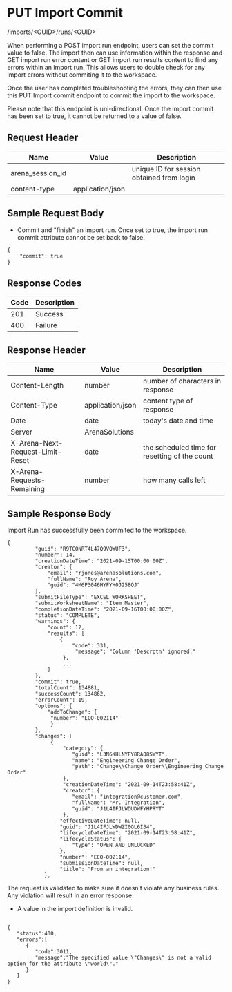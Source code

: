 # PUT Import Commit
/imports/&lt;GUID&gt;/runs/&lt;GUID&gt;

When performing a POST import run endpoint, users can set the commit value to false. The import then can use information within the response and GET import run error content or GET import run results content to find any errors within an import run. This allows users to double check for any import errors without commiting it to the workspace.

Once the user has completed troubleshooting the errors, they can then use this PUT Import commit endpoint to commit the import to the workspace.

Please note that this endpoint is uni-directional. Once the import commit has been set to true, it cannot be returned to a value of false.

## Request Header

| Name<br> | Value<br> | Description<br> |
|  --- |  --- |  --- | 
| arena_session_id<br> |   | unique ID for session obtained from login<br> |
| content-type<br> | application/json<br> |   |

## Sample Request Body
* Commit and "finish" an import run. Once set to true, the import run commit attribute cannot be set back to false.

```
{
    "commit": true
}
```
## Response Codes

| Code<br> | Description<br> |
|  --- |  --- | 
| 201<br> | Success<br> |
| 400<br> | Failure<br> |

## Response Header

| Name<br> | Value<br> | Description<br> |
|  --- |  --- |  --- | 
| Content-Length<br> | number<br> | number of characters in response<br> |
| Content-Type<br> | application/json<br> | content type of response<br> |
| Date<br> | date<br> | today's date and time<br> |
| Server<br> | ArenaSolutions<br> |   |
| X-Arena-Next-Request-Limit-Reset<br> | date<br> | the scheduled time for resetting of the count<br> |
| X-Arena-Requests-Remaining<br> | number<br> | how many calls left<br> |

## Sample Response Body
Import Run has successfully been commited to the workspace.

```
{
         "guid": "R9TCQNRT4L47Q9VQWUF3",
         "number": 14,
         "creationDateTime": "2021-09-15T00:00:00Z",
         "creator": {
             "email": "rjones@arenasolutions.com",
             "fullName": "Roy Arena",
             "guid": "4M6P3046HYFYH0J258QJ"
         },
         "submitFileType": "EXCEL_WORKSHEET",
         "submitWorksheetName": "Item Master",
         "completionDateTime": "2021-09-16T00:00:00Z",
         "status": "COMPLETE",
         "warnings": {
             "count": 12,
             "results": [
                 {
                     "code": 331,
                      "message": "Column 'Descrptn' ignored."
                  },
                  ...
             ]
         },
         "commit": true,
         "totalCount": 134881,
         "successCount": 134862,
         "errorCount": 19,
         "options": {    
             "addToChange": {
              "number": "ECO-002114"
              }
         },
         "changes": [
              { 
                  "category": {
                     "guid": "L3N6KHLNYFY8RAQ8SWYT",
                     "name": "Engineering Change Order",
                     "path": "Change\\Change Order\\Engineering Change Order"
                  },
                  "creationDateTime": "2021-09-14T23:58:41Z",
                  "creator": {
                     "email": "integration@customer.com",
                     "fullName": "Mr. Integration",
                     "guid": "J1L4IFJLWDUDWFYHPRYT"
                  },
                 "effectiveDateTime": null,
                 "guid": "J1L4IFJLWDWZI0GL6I34",
                 "lifecycleDateTime": "2021-09-14T23:58:41Z",
                 "lifecycleStatus": {
                     "type": "OPEN_AND_UNLOCKED"
                 },
                 "number": "ECO-002114",
                 "submissionDateTime": null,
                 "title": "From an integration!"
            },
```
The request is validated to make sure it doesn’t violate any business rules. Any violation will result in an error response:

* A value in the import definition is invalid.

```

{  
   "status":400,
   "errors":[  
      {  
         "code":3011,
         "message":"The specified value \"Changes\" is not a valid option for the attribute \"world\"."
      }
   ]
}
```
